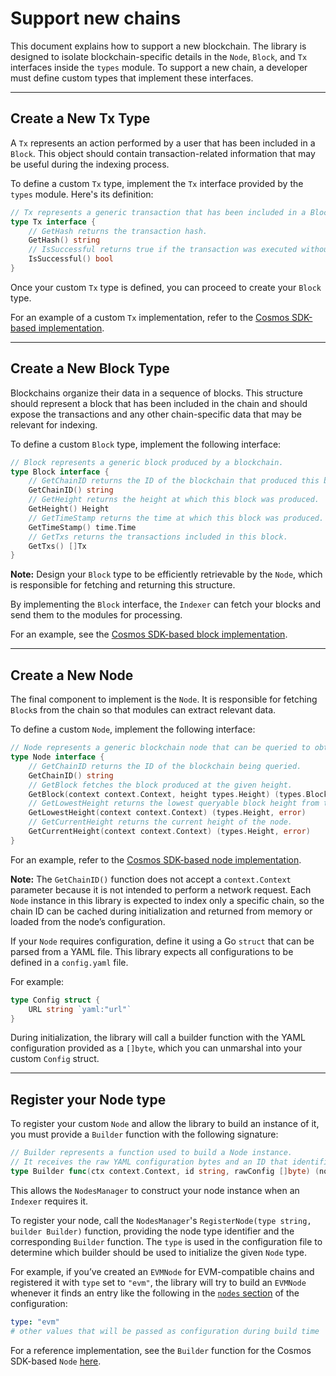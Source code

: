 # Support new chains

This document explains how to support a new blockchain.
The library is designed to isolate blockchain-specific details in the `Node`, `Block`, and `Tx` interfaces inside the `types` module.
To support a new chain, a developer must define custom types that implement these interfaces.

---

## Create a New Tx Type

A `Tx` represents an action performed by a user that has been included in a `Block`.
This object should contain transaction-related information that may be useful during the indexing process.

To define a custom `Tx` type, implement the `Tx` interface provided by the `types` module. Here's its definition:

```go
// Tx represents a generic transaction that has been included in a Block.
type Tx interface {
	// GetHash returns the transaction hash.
	GetHash() string
	// IsSuccessful returns true if the transaction was executed without errors.
	IsSuccessful() bool
}
```

Once your custom `Tx` type is defined, you can proceed to create your `Block` type.

For an example of a custom `Tx` implementation, refer to the [Cosmos SDK-based implementation](../cosmos/types/chain.go).

---

## Create a New Block Type

Blockchains organize their data in a sequence of blocks. This structure should represent a block that has been included in the chain and should expose the transactions and any other chain-specific data that may be relevant for indexing.

To define a custom `Block` type, implement the following interface:

```go
// Block represents a generic block produced by a blockchain.
type Block interface {
	// GetChainID returns the ID of the blockchain that produced this block.
	GetChainID() string
	// GetHeight returns the height at which this block was produced.
	GetHeight() Height
	// GetTimeStamp returns the time at which this block was produced.
	GetTimeStamp() time.Time
	// GetTxs returns the transactions included in this block.
	GetTxs() []Tx
}
```

**Note:** Design your `Block` type to be efficiently retrievable by the `Node`, which is responsible for fetching and returning this structure.

By implementing the `Block` interface, the `Indexer` can fetch your blocks and send them to the modules for processing.

For an example, see the [Cosmos SDK-based block implementation](../cosmos/types/chain.go).

---

## Create a New Node

The final component to implement is the `Node`. It is responsible for fetching `Block`s from the chain so that modules can extract relevant data.

To define a custom `Node`, implement the following interface:

```go
// Node represents a generic blockchain node that can be queried to obtain Blocks.
type Node interface {
	// GetChainID returns the ID of the blockchain being queried.
	GetChainID() string
	// GetBlock fetches the block produced at the given height.
	GetBlock(context context.Context, height types.Height) (types.Block, error)
	// GetLowestHeight returns the lowest queryable block height from the node.
	GetLowestHeight(context context.Context) (types.Height, error)
	// GetCurrentHeight returns the current height of the node.
	GetCurrentHeight(context context.Context) (types.Height, error)
}
```

For an example, refer to the [Cosmos SDK-based node implementation](../cosmos/node/rpc/node.go).

**Note:** The `GetChainID()` function does not accept a `context.Context` parameter because it is not intended to perform a network request.
Each `Node` instance in this library is expected to index only a specific chain, 
so the chain ID can be cached during initialization and returned from memory or 
loaded from the node’s configuration.

If your `Node` requires configuration, define it using a Go `struct` that can be
parsed from a YAML file. 
This library expects all configurations to be defined in a `config.yaml` file.

For example:

```go
type Config struct {
    URL string `yaml:"url"`
}
```

During initialization, the library will call a builder function 
with the YAML configuration provided as a `[]byte`, which you can unmarshal into your custom `Config` struct.

---

## Register your Node type

To register your custom `Node` and allow the library to build an instance of it,
you must provide a `Builder` function with the following signature:

```go
// Builder represents a function used to build a Node instance.
// It receives the raw YAML configuration bytes and an ID that identifies the node.
type Builder func(ctx context.Context, id string, rawConfig []byte) (node.Node, error)
```

This allows the `NodesManager` to construct your node instance when an `Indexer` requires it.

To register your node, call the `NodesManager`'s `RegisterNode(type string, builder Builder)` function,
providing the node type identifier and the corresponding `Builder` function.
The `type` is used in the configuration file to determine which builder should be used to initialize the given `Node` type.

For example, if you’ve created an `EVMNode` for EVM-compatible chains and registered it with `type` set to `"evm"`,
the library will try to build an `EVMNode` whenever it finds an entry like the following in the [`nodes` section](./config_structure.md#nodes) of the configuration:

```yaml
type: "evm"
# other values that will be passed as configuration during build time
```

For a reference implementation, see the `Builder` function for the Cosmos SDK-based `Node` [here](../cosmos/node/rpc/builder.go).

